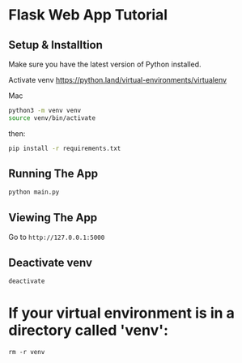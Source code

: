 # Flask Web App Tutorial

## Setup & Installtion

Make sure you have the latest version of Python installed.

Activate venv https://python.land/virtual-environments/virtualenv

Mac
```bash
python3 -m venv venv
source venv/bin/activate
```

then:

```bash
pip install -r requirements.txt
```

## Running The App

```bash
python main.py
```

## Viewing The App

Go to `http://127.0.0.1:5000`


## Deactivate venv
`deactivate`

# If your virtual environment is in a directory called 'venv':
`rm -r venv`